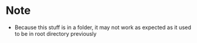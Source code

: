 # Note

- Because this stuff is in a folder, it may not work as expected as it used to be in root directory previously
